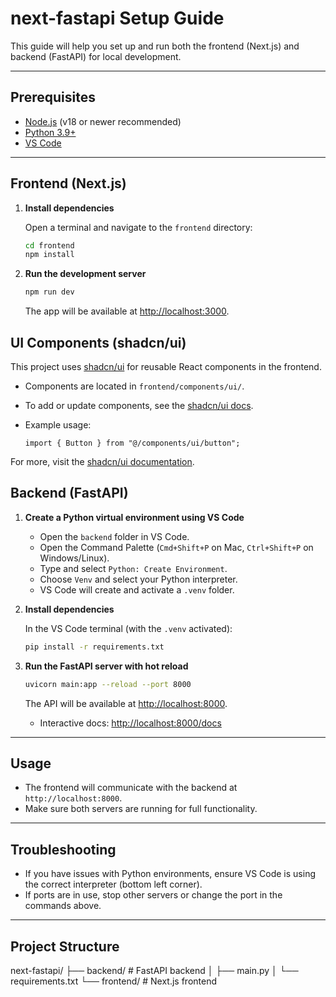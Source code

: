 # next-fastapi Setup Guide

This guide will help you set up and run both the frontend (Next.js) and backend (FastAPI) for local development.

---

## Prerequisites

- [Node.js](https://nodejs.org/) (v18 or newer recommended)
- [Python 3.9+](https://www.python.org/downloads/)
- [VS Code](https://code.visualstudio.com/)

---

## Frontend (Next.js)

1. **Install dependencies**

   Open a terminal and navigate to the `frontend` directory:

   ```sh
   cd frontend
   npm install
   ```

2. **Run the development server**

   ```sh
   npm run dev
   ```

   The app will be available at [http://localhost:3000](http://localhost:3000).

## UI Components (shadcn/ui)

This project uses [shadcn/ui](https://ui.shadcn.com/) for reusable React components in the frontend.

- Components are located in `frontend/components/ui/`.
- To add or update components, see the [shadcn/ui docs](https://ui.shadcn.com/docs/components).
- Example usage:

  ```tsx
  import { Button } from "@/components/ui/button";
  ```

For more, visit the [shadcn/ui documentation](https://ui.shadcn.com/docs).

## Backend (FastAPI)

1. **Create a Python virtual environment using VS Code**

   - Open the `backend` folder in VS Code.
   - Open the Command Palette (`Cmd+Shift+P` on Mac, `Ctrl+Shift+P` on Windows/Linux).
   - Type and select `Python: Create Environment`.
   - Choose `Venv` and select your Python interpreter.
   - VS Code will create and activate a `.venv` folder.

2. **Install dependencies**

   In the VS Code terminal (with the `.venv` activated):

   ```sh
   pip install -r requirements.txt
   ```

3. **Run the FastAPI server with hot reload**

   ```sh
   uvicorn main:app --reload --port 8000
   ```

   The API will be available at [http://localhost:8000](http://localhost:8000).

   - Interactive docs: [http://localhost:8000/docs](http://localhost:8000/docs)

---

## Usage

- The frontend will communicate with the backend at `http://localhost:8000`.
- Make sure both servers are running for full functionality.

---

## Troubleshooting

- If you have issues with Python environments, ensure VS Code is using the correct interpreter (bottom left corner).
- If ports are in use, stop other servers or change the port in the commands above.

---

## Project Structure

next-fastapi/
├── backend/ # FastAPI backend
│ ├── main.py
│ └── requirements.txt
└── frontend/ # Next.js frontend
